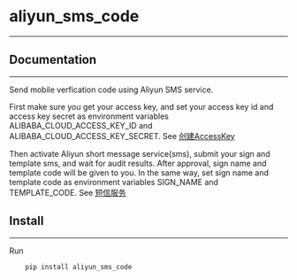 # aliyun_sms_code 
---
## Documentation
---
Send mobile verfication code using Aliyun SMS service. 

First make sure you get your access key, and set your access key id and access key secret as environment variables ALIBABA_CLOUD_ACCESS_KEY_ID and ALIBABA_CLOUD_ACCESS_KEY_SECRET. 
See [创建AccessKey](https://help.aliyun.com/zh/ram/user-guide/create-an-accesskey-pair)

Then activate Aliyun short message service(sms), submit your sign and template sms, and wait for audit results. After approval, sign name and template code will be given to you.
In the same way, set sign name and template code as environment variables SIGN_NAME and TEMPLATE_CODE.
See [短信服务](https://www.aliyun.com/product/sms?spm=5176.28055625.J_4VYgf18xNlTAyFFbOuOQe.1401.3a0d154aqByyEX&scm=20140722.X_data-954b757d33204a0b9538._.V_1&accounttraceid=efef673de6404a5bb9347b359c468a2fvhfe)

## Install 
---
Run 
```python
	pip install aliyun_sms_code
```

